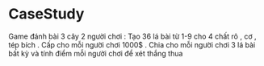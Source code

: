 # CaseStudy
Game đánh bài 3 cây 2 người chơi : Tạo 36 lá bài từ 1-9 cho 4 chất rô , cơ , tép bích . Cấp cho mỗi người chơi 1000$ . Chia cho mỗi người chơi 3 lá bài bất kỳ và tính điểm mỗi người chơi để xét thắng thua